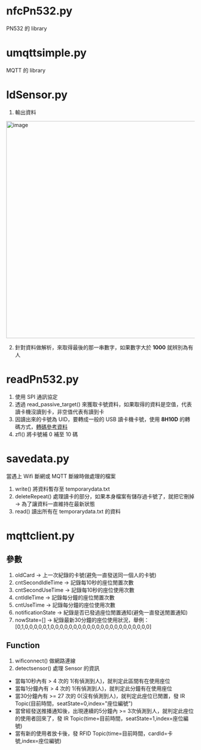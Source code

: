# nfcPn532.py
PN532 的 library
# umqttsimple.py
MQTT 的 library
# ldSensor.py
1. 輸出資料
<img width="580" alt="image" src="https://user-images.githubusercontent.com/97736504/185836556-b99b91d8-9d20-461d-ac3b-bead0aeb8441.png">

2. 針對資料做解析，來取得最後的那一串數字，如果數字大於 **1000** 就辨別為有人
# readPn532.py
1. 使用 SPI 通訊協定
2. 透過 read_passive_target() 來獲取卡號資料，如果取得的資料是空值，代表讀卡機沒讀到卡，非空值代表有讀到卡
3. 因讀出來的卡號為 UID，要轉成一般的 USB 讀卡機卡號，使用 **8H10D** 的轉碼方式，[轉碼參考資料](https://www.wanlong168.com.tw/support/id-card.html)
4. zfl() 將卡號補 0 補至 10 碼
# savedata.py
當遇上 Wifi 斷網或 MQTT 斷線時做處理的檔案
1. write() 將資料暫存至 temporarydata.txt
2. deleteRepeat() 處理讀卡的部分，如果本身檔案有儲存過卡號了，就把它刪掉 -> 為了讓資料一直維持在最新狀態
3. read() 讀出所有在 temporarydata.txt 的資料
# mqttclient.py
## 參數
1. oldCard -> 上一次紀錄的卡號(避免一直發送同一個人的卡號)
2. cntSecondIdleTime -> 記錄每10秒的座位閒置次數 
3. cntSecondUseTime -> 記錄每10秒的座位使用次數 
4. cntIdleTime -> 記錄每分鐘的座位閒置次數 
5. cntUseTime -> 記錄每分鐘的座位使用次數 
6. notificationState -> 紀錄是否已發過座位閒置通知(避免一直發送閒置通知) 
7. nowState=[] -> 紀錄最新30分鐘的座位使用狀況，舉例：[0,1,0,0,0,0,0,1,0,0,0,0,0,0,0,0,0,0,0,0,0,0,0,0,0,0,0,0,0,0]
## Function
1. wificonnect() 做網路連線
2. detectsensor() 處理 Sensor 的資訊
- 當每10秒內有 > 4 次的 1(有偵測到人)，就判定此區間有在使用座位
- 當每1分鐘內有 > 4 次的 1(有偵測到人)，就判定此分鐘有在使用座位
- 當30分鐘內有 >= 27 次的 0(沒有偵測到人)，就判定此座位已閒置，發 IR Topic(目前時間，seatState=0,index="座位編號")
- 當曾經發送推播通知後，出現連續的5分鐘內 >= 3次偵測到人，就判定此座位的使用者回來了，發 IR Topic(time=目前時間，seatState=1,index=座位編號)
- 當有新的使用者放卡後，發 RFID Topic(time=目前時間，cardId=卡號,index=座位編號)
